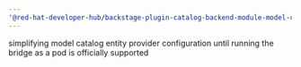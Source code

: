 ```yaml
---
'@red-hat-developer-hub/backstage-plugin-catalog-backend-module-model-catalog': minor
---
```


simplifying model catalog entity provider configuration until running the bridge as a pod is officially supported
